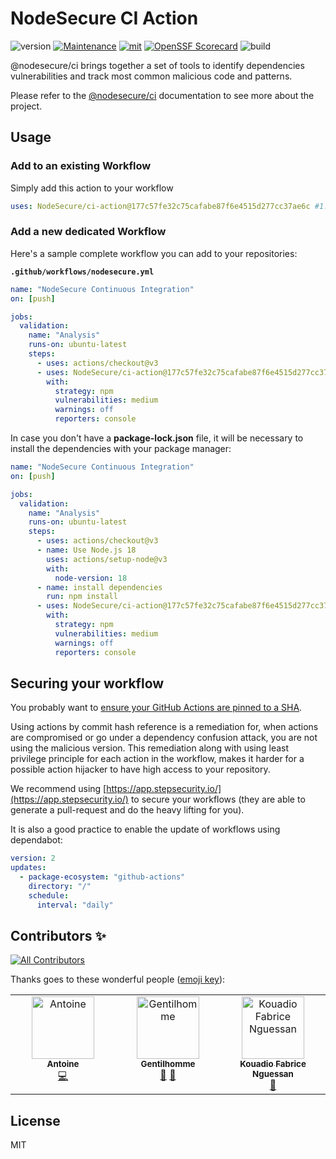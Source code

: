 # NodeSecure CI Action

![version](https://img.shields.io/badge/dynamic/json.svg?style=for-the-badge&url=https://raw.githubusercontent.com/NodeSecure/ci-action/master/package.json&query=$.version&label=Version)
[![Maintenance](https://img.shields.io/badge/Maintained%3F-yes-green.svg?style=for-the-badge)](https://github.com/NodeSecure/ci-action/graphs/commit-activity)
[![mit](https://img.shields.io/github/license/NodeSecure/ci-action.svg?style=for-the-badge)](https://github.com/NodeSecure/ci-action/blob/master/LICENSE)
[![OpenSSF
Scorecard](https://api.securityscorecards.dev/projects/github.com/NodeSecure/ci-action/badge?style=for-the-badge)](https://api.securityscorecards.dev/projects/github.com/NodeSecure/ci-action)
![build](https://img.shields.io/github/actions/workflow/status/NodeSecure/ci-action/node.js.yml?style=for-the-badge)

@nodesecure/ci brings together a set of tools to identify dependencies vulnerabilities
and track most common malicious code and patterns.

Please refer to the [@nodesecure/ci](https://github.com/NodeSecure/ci-action) documentation to see more about the project.

## Usage

### Add to an existing Workflow

Simply add this action to your workflow

```yaml
uses: NodeSecure/ci-action@177c57fe32c75cafabe87f6e4515d277cc37ae6c #1.4.1
```

### Add a new dedicated Workflow

Here's a sample complete workflow you can add to your repositories:

**`.github/workflows/nodesecure.yml`**

```yaml
name: "NodeSecure Continuous Integration"
on: [push]

jobs:
  validation:
    name: "Analysis"
    runs-on: ubuntu-latest
    steps:
      - uses: actions/checkout@v3
      - uses: NodeSecure/ci-action@177c57fe32c75cafabe87f6e4515d277cc37ae6c #1.4.1
        with:
          strategy: npm
          vulnerabilities: medium
          warnings: off
          reporters: console
```

In case you don't have a **package-lock.json** file, it will be necessary to install the dependencies with your package manager:

```yaml
name: "NodeSecure Continuous Integration"
on: [push]

jobs:
  validation:
    name: "Analysis"
    runs-on: ubuntu-latest
    steps:
      - uses: actions/checkout@v3
      - name: Use Node.js 18
        uses: actions/setup-node@v3
        with:
          node-version: 18
      - name: install dependencies
        run: npm install
      - uses: NodeSecure/ci-action@177c57fe32c75cafabe87f6e4515d277cc37ae6c #1.4.1
        with:
          strategy: npm
          vulnerabilities: medium
          warnings: off
          reporters: console
```

## Securing your workflow

You probably want to [ensure your GitHub Actions are pinned to a SHA](https://michaelheap.com/ensure-github-actions-pinned-sha/).

Using actions by commit hash reference is a remediation for, when actions are compromised or go under a dependency confusion attack, you are not using the malicious version. This remediation along with using least privilege principle for each action in the workflow, makes it harder for a possible action hijacker to have high access to your repository.

We recommend using [https://app.stepsecurity.io/](https://app.stepsecurity.io/) to secure your workflows (they are able to generate a pull-request and do the heavy lifting for you).

It is also a good practice to enable the update of workflows using dependabot:

```yml
version: 2
updates:
  - package-ecosystem: "github-actions"
    directory: "/"
    schedule:
      interval: "daily"
```

## Contributors ✨

<!-- ALL-CONTRIBUTORS-BADGE:START - Do not remove or modify this section -->
[![All Contributors](https://img.shields.io/badge/all_contributors-3-orange.svg?style=flat-square)](#contributors-)
<!-- ALL-CONTRIBUTORS-BADGE:END -->

Thanks goes to these wonderful people ([emoji key](https://allcontributors.org/docs/en/emoji-key)):

<!-- ALL-CONTRIBUTORS-LIST:START - Do not remove or modify this section -->
<!-- prettier-ignore-start -->
<!-- markdownlint-disable -->
<table>
  <tbody>
    <tr>
      <td align="center" valign="top" width="14.28%"><a href="https://github.com/antoine-coulon"><img src="https://avatars.githubusercontent.com/u/43391199?v=4?s=100" width="100px;" alt="Antoine"/><br /><sub><b>Antoine</b></sub></a><br /><a href="https://github.com/NodeSecure/ci-action/commits?author=antoine-coulon" title="Code">💻</a></td>
      <td align="center" valign="top" width="14.28%"><a href="https://www.linkedin.com/in/thomas-gentilhomme/"><img src="https://avatars.githubusercontent.com/u/4438263?v=4?s=100" width="100px;" alt="Gentilhomme"/><br /><sub><b>Gentilhomme</b></sub></a><br /><a href="#maintenance-fraxken" title="Maintenance">🚧</a> <a href="https://github.com/NodeSecure/ci-action/pulls?q=is%3Apr+reviewed-by%3Afraxken" title="Reviewed Pull Requests">👀</a></td>
      <td align="center" valign="top" width="14.28%"><a href="https://github.com/fabnguess"><img src="https://avatars.githubusercontent.com/u/72697416?v=4?s=100" width="100px;" alt="Kouadio Fabrice Nguessan"/><br /><sub><b>Kouadio Fabrice Nguessan</b></sub></a><br /><a href="#maintenance-fabnguess" title="Maintenance">🚧</a></td>
    </tr>
  </tbody>
</table>

<!-- markdownlint-restore -->
<!-- prettier-ignore-end -->

<!-- ALL-CONTRIBUTORS-LIST:END -->

## License

MIT
